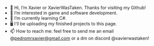- 👋 Hi, I’m Xavier or XavierWasTaken. Thanks for visiting my Github!
- 👀 I’m interested in game and software development.
- 🌱 I’m currently learning C#.
- 🖥️ I'll be uploading my finished projects to this page.
- 📫 How to reach me: feel free to send me an email @pedromrxavier@gmail.com or a dm on discord @xavierwastaken!

<!---
XavierWasTaken/XavierWasTaken is a ✨ special ✨ repository because its `README.md` (this file) appears on your GitHub profile.
You can click the Preview link to take a look at your changes.
--->
